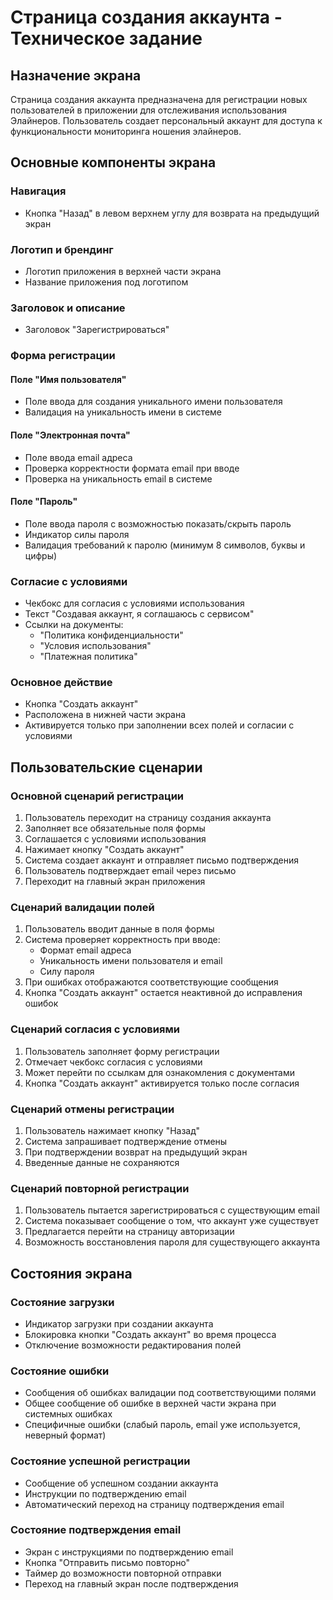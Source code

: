# Страница создания аккаунта - Техническое задание

## Назначение экрана
Страница создания аккаунта предназначена для регистрации новых пользователей в приложении для отслеживания использования Элайнеров.
 Пользователь создает персональный аккаунт для доступа к функциональности мониторинга ношения элайнеров.

## Основные компоненты экрана

### Навигация
- Кнопка "Назад" в левом верхнем углу для возврата на предыдущий экран

### Логотип и брендинг
- Логотип приложения в верхней части экрана
- Название приложения под логотипом

### Заголовок и описание
- Заголовок "Зарегистрироваться"

### Форма регистрации

#### Поле "Имя пользователя"
- Поле ввода для создания уникального имени пользователя
- Валидация на уникальность имени в системе

#### Поле "Электронная почта"
- Поле ввода email адреса
- Проверка корректности формата email при вводе
- Проверка на уникальность email в системе

#### Поле "Пароль"
- Поле ввода пароля с возможностью показать/скрыть пароль
- Индикатор силы пароля
- Валидация требований к паролю (минимум 8 символов, буквы и цифры)

### Согласие с условиями
- Чекбокс для согласия с условиями использования
- Текст "Создавая аккаунт, я соглашаюсь с сервисом"
- Ссылки на документы:
  - "Политика конфиденциальности"
  - "Условия использования"
  - "Платежная политика"

### Основное действие
- Кнопка "Создать аккаунт"
- Расположена в нижней части экрана
- Активируется только при заполнении всех полей и согласии с условиями

## Пользовательские сценарии

### Основной сценарий регистрации
1. Пользователь переходит на страницу создания аккаунта
2. Заполняет все обязательные поля формы
3. Соглашается с условиями использования
4. Нажимает кнопку "Создать аккаунт"
5. Система создает аккаунт и отправляет письмо подтверждения
6. Пользователь подтверждает email через письмо
7. Переходит на главный экран приложения

### Сценарий валидации полей
1. Пользователь вводит данные в поля формы
2. Система проверяет корректность при вводе:
   - Формат email адреса
   - Уникальность имени пользователя и email
   - Силу пароля
3. При ошибках отображаются соответствующие сообщения
4. Кнопка "Создать аккаунт" остается неактивной до исправления ошибок

### Сценарий согласия с условиями
1. Пользователь заполняет форму регистрации
2. Отмечает чекбокс согласия с условиями
3. Может перейти по ссылкам для ознакомления с документами
4. Кнопка "Создать аккаунт" активируется только после согласия

### Сценарий отмены регистрации
1. Пользователь нажимает кнопку "Назад"
2. Система запрашивает подтверждение отмены
3. При подтверждении возврат на предыдущий экран
4. Введенные данные не сохраняются

### Сценарий повторной регистрации
1. Пользователь пытается зарегистрироваться с существующим email
2. Система показывает сообщение о том, что аккаунт уже существует
3. Предлагается перейти на страницу авторизации
4. Возможность восстановления пароля для существующего аккаунта

## Состояния экрана

### Состояние загрузки
- Индикатор загрузки при создании аккаунта
- Блокировка кнопки "Создать аккаунт" во время процесса
- Отключение возможности редактирования полей

### Состояние ошибки
- Сообщения об ошибках валидации под соответствующими полями
- Общее сообщение об ошибке в верхней части экрана при системных ошибках
- Специфичные ошибки (слабый пароль, email уже используется, неверный формат)

### Состояние успешной регистрации
- Сообщение об успешном создании аккаунта
- Инструкции по подтверждению email
- Автоматический переход на страницу подтверждения email

### Состояние подтверждения email
- Экран с инструкциями по подтверждению email
- Кнопка "Отправить письмо повторно"
- Таймер до возможности повторной отправки
- Переход на главный экран после подтверждения
